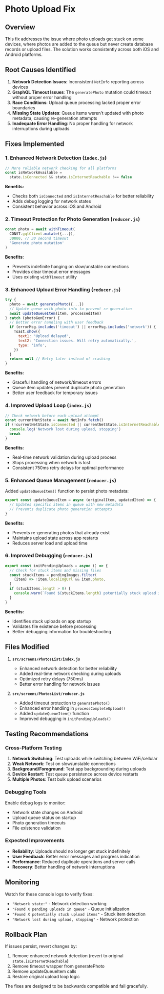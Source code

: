 # Photo Upload Fix

## Overview

This fix addresses the issue where photo uploads get stuck on some devices, where photos are added to the queue but never create database records or upload files. The solution works consistently across both iOS and Android platforms.

## Root Causes Identified

1. **Network Detection Issues**: Inconsistent `NetInfo` reporting across devices
2. **GraphQL Timeout Issues**: The `generatePhoto` mutation could timeout without proper error handling
3. **Race Conditions**: Upload queue processing lacked proper error boundaries
4. **Missing State Updates**: Queue items weren't updated with photo metadata, causing re-generation attempts
5. **Inadequate Error Handling**: No proper handling for network interruptions during uploads

## Fixes Implemented

### 1. Enhanced Network Detection (`index.js`)

```javascript
// More reliable network checking for all platforms
const isNetworkAvailable =
  state.isConnected && state.isInternetReachable !== false
```

**Benefits:**

- Checks both `isConnected` and `isInternetReachable` for better reliability
- Adds debug logging for network states
- Consistent behavior across iOS and Android

### 2. Timeout Protection for Photo Generation (`reducer.js`)

```javascript
const photo = await withTimeout(
  CONST.gqlClient.mutate({...}),
  30000, // 30 second timeout
  'Generate photo mutation'
)
```

**Benefits:**

- Prevents indefinite hanging on slow/unstable connections
- Provides clear timeout error messages
- Uses existing `withTimeout` utility

### 3. Enhanced Upload Error Handling (`reducer.js`)

```javascript
try {
  photo = await generatePhoto({...})
  // Update queue with photo info to prevent re-generation
  await updateQueueItem(item, processedItem)
} catch (photoGenError) {
  // Better error handling with user feedback
  if (errorMsg.includes('timeout') || errorMsg.includes('network')) {
    Toast.show({
      text1: 'Upload delayed',
      text2: 'Connection issues. Will retry automatically.',
      type: 'info',
    })
  }
  return null // Retry later instead of crashing
}
```

**Benefits:**

- Graceful handling of network/timeout errors
- Queue item updates prevent duplicate photo generation
- Better user feedback for temporary issues

### 4. Improved Upload Loop (`index.js`)

```javascript
// Check network before each upload attempt
const currentNetState = await NetInfo.fetch()
if (!currentNetState.isConnected || currentNetState.isInternetReachable === false) {
  console.log('Network lost during upload, stopping')
  break
}
```

**Benefits:**

- Real-time network validation during upload process
- Stops processing when network is lost
- Consistent 750ms retry delays for optimal performance

### 5. Enhanced Queue Management (`reducer.js`)

Added `updateQueueItem()` function to persist photo metadata:

```javascript
export const updateQueueItem = async (originalItem, updatedItem) => {
  // Updates specific items in queue with new metadata
  // Prevents duplicate photo generation attempts
}
```

**Benefits:**

- Prevents re-generating photos that already exist
- Maintains upload state across app restarts
- Reduces server load and upload time

### 6. Improved Debugging (`reducer.js`)

```javascript
export const initPendingUploads = async () => {
  // Check for stuck items and missing files
  const stuckItems = pendingImages.filter(
    (item) => !item.localImgUrl && item.photo,
  )
  if (stuckItems.length > 0) {
    console.warn(`Found ${stuckItems.length} potentially stuck upload items`)
  }
}
```

**Benefits:**

- Identifies stuck uploads on app startup
- Validates file existence before processing
- Better debugging information for troubleshooting

## Files Modified

1. **`src/screens/PhotosList/index.js`**
   - Enhanced network detection for better reliability
   - Added real-time network checking during uploads
   - Optimized retry delays (750ms)
   - Better error handling for network issues

2. **`src/screens/PhotosList/reducer.js`**
   - Added timeout protection to `generatePhoto()`
   - Enhanced error handling in `processCompleteUpload()`
   - Added `updateQueueItem()` function
   - Improved debugging in `initPendingUploads()`

## Testing Recommendations

### Cross-Platform Testing

1. **Network Switching**: Test uploads while switching between WiFi/cellular
2. **Weak Network**: Test on slow/unstable connections
3. **Background/Foreground**: Test app backgrounding during uploads
4. **Device Restart**: Test queue persistence across device restarts
5. **Multiple Photos**: Test bulk upload scenarios

### Debugging Tools

Enable debug logs to monitor:

- Network state changes on Android
- Upload queue status on startup
- Photo generation timeouts
- File existence validation

### Expected Improvements

- **Reliability**: Uploads should no longer get stuck indefinitely
- **User Feedback**: Better error messages and progress indication
- **Performance**: Reduced duplicate operations and server calls
- **Recovery**: Better handling of network interruptions

## Monitoring

Watch for these console logs to verify fixes:

- `"Network state:"` - Network detection working
- `"Found X pending uploads in queue"` - Queue initialization
- `"Found X potentially stuck upload items"` - Stuck item detection
- `"Network lost during upload, stopping"` - Network protection

## Rollback Plan

If issues persist, revert changes by:

1. Remove enhanced network detection (revert to original `state.isInternetReachable`)
2. Remove timeout wrapper from generatePhoto
3. Remove updateQueueItem calls
4. Restore original upload loop logic

The fixes are designed to be backwards compatible and fail gracefully.
